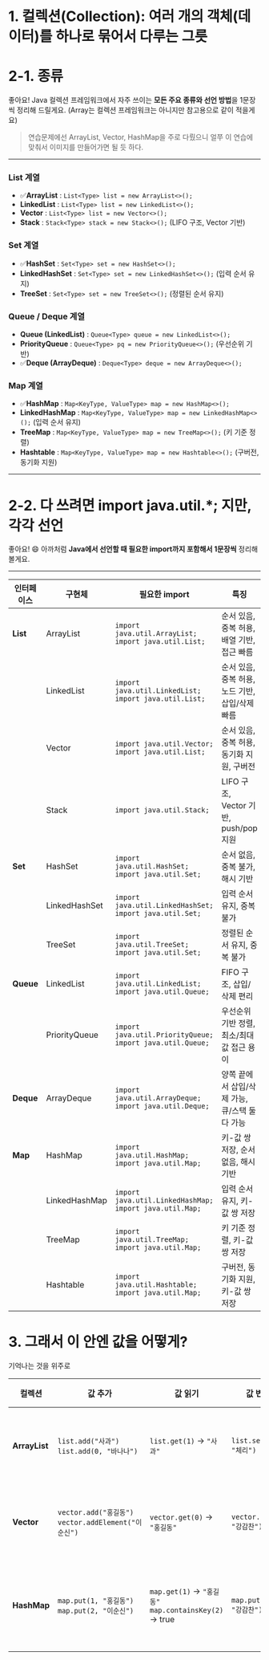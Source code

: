 # 1. 컬렉션(Collection): 여러 개의 객체(데이터)를 하나로 묶어서 다루는 그릇

# 2-1. 종류
좋아요! Java 컬렉션 프레임워크에서 자주 쓰이는 **모든 주요 종류와 선언 방법**을 1문장씩 정리해 드릴게요. (Array는 컬렉션 프레임워크는 아니지만 참고용으로 같이 적을게요)

>연습문제에선 ArrayList, Vector, HashMap을 주로 다뤘으니 얼쭈 이 연습에 맞춰서 이미지를 만들어가면 될 듯 하다.

---

### **List 계열**

* ✅**ArrayList** : `List<Type> list = new ArrayList<>();`
* **LinkedList** : `List<Type> list = new LinkedList<>();`
* **Vector** : `List<Type> list = new Vector<>();`
* **Stack** : `Stack<Type> stack = new Stack<>();` (LIFO 구조, Vector 기반)

### **Set 계열**

* ✅**HashSet** : `Set<Type> set = new HashSet<>();`
* **LinkedHashSet** : `Set<Type> set = new LinkedHashSet<>();` (입력 순서 유지)
* **TreeSet** : `Set<Type> set = new TreeSet<>();` (정렬된 순서 유지)

### **Queue / Deque 계열**

* **Queue (LinkedList)** : `Queue<Type> queue = new LinkedList<>();`
* **PriorityQueue** : `Queue<Type> pq = new PriorityQueue<>();` (우선순위 기반)
* ✅**Deque (ArrayDeque)** : `Deque<Type> deque = new ArrayDeque<>();`

### **Map 계열**

* ✅**HashMap** : `Map<KeyType, ValueType> map = new HashMap<>();`
* **LinkedHashMap** : `Map<KeyType, ValueType> map = new LinkedHashMap<>();` (입력 순서 유지)
* **TreeMap** : `Map<KeyType, ValueType> map = new TreeMap<>();` (키 기준 정렬)
* **Hashtable** : `Map<KeyType, ValueType> map = new Hashtable<>();` (구버전, 동기화 지원)

---

# 2-2. 다 쓰려면 import java.util.*; 지만, 각각 선언

좋아요! 😄 아까처럼 **Java에서 선언할 때 필요한 import까지 포함해서 1문장씩** 정리해 볼게요.

---

| 인터페이스     | 구현체           | 필요한 import                                                | 특징                              |
| --------- | ------------- | --------------------------------------------------------- | ------------------------------- |
| **List**  | ArrayList     | `import java.util.ArrayList; import java.util.List;`      | 순서 있음, 중복 허용, 배열 기반, 접근 빠름      |
|           | LinkedList    | `import java.util.LinkedList; import java.util.List;`     | 순서 있음, 중복 허용, 노드 기반, 삽입/삭제 빠름   |
|           | Vector        | `import java.util.Vector; import java.util.List;`         | 순서 있음, 중복 허용, 동기화 지원, 구버전       |
|           | Stack         | `import java.util.Stack;`                                 | LIFO 구조, Vector 기반, push/pop 지원 |
| **Set**   | HashSet       | `import java.util.HashSet; import java.util.Set;`         | 순서 없음, 중복 불가, 해시 기반             |
|           | LinkedHashSet | `import java.util.LinkedHashSet; import java.util.Set;`   | 입력 순서 유지, 중복 불가                 |
|           | TreeSet       | `import java.util.TreeSet; import java.util.Set;`         | 정렬된 순서 유지, 중복 불가                |
| **Queue** | LinkedList    | `import java.util.LinkedList; import java.util.Queue;`    | FIFO 구조, 삽입/삭제 편리               |
|           | PriorityQueue | `import java.util.PriorityQueue; import java.util.Queue;` | 우선순위 기반 정렬, 최소/최대 값 접근 용이       |
| **Deque** | ArrayDeque    | `import java.util.ArrayDeque; import java.util.Deque;`    | 양쪽 끝에서 삽입/삭제 가능, 큐/스택 둘 다 가능    |
| **Map**   | HashMap       | `import java.util.HashMap; import java.util.Map;`         | 키-값 쌍 저장, 순서 없음, 해시 기반          |
|           | LinkedHashMap | `import java.util.LinkedHashMap; import java.util.Map;`   | 입력 순서 유지, 키-값 쌍 저장              |
|           | TreeMap       | `import java.util.TreeMap; import java.util.Map;`         | 키 기준 정렬, 키-값 쌍 저장               |
|           | Hashtable     | `import java.util.Hashtable; import java.util.Map;`       | 구버전, 동기화 지원, 키-값 쌍 저장           |


# 3. 그래서 이 안엔 값을 어떻게?

기억나는 것을 위주로

| 컬렉션           | 값 추가                                                | 값 읽기                                                    | 값 변경                   | 값 삭제                                                                                        | 기타 주요 메소드 / 특징                                                                                                                | equals 사용 예시                                                               |
| ------------- | --------------------------------------------------- | ------------------------------------------------------- | ---------------------- | ------------------------------------------------------------------------------------------- | ----------------------------------------------------------------------------------------------------------------------------- | -------------------------------------------------------------------------- |
| **ArrayList** | `list.add("사과")` <br> `list.add(0, "바나나")`          | `list.get(1)` → `"사과"`                                  | `list.set(0, "체리")`    | `list.remove(1)` → `"사과"` <br> `list.remove("체리")`                                          | `list.size()` → 2 <br> `list.contains("사과")` → true <br> `list.isEmpty()` → false <br> `list.clear()` → 리스트 비움                | `list.get(0).equals("체리")` → true <br> `list.contains("사과")` → true        |
| **Vector**    | `vector.add("홍길동")` <br> `vector.addElement("이순신")` | `vector.get(0)` → `"홍길동"`                               | `vector.set(1, "강감찬")` | `vector.remove(0)` → `"홍길동"` <br> `vector.remove("강감찬")` <br> `vector.removeElement("이순신")` | `vector.size()` → 2 <br> `vector.contains("홍길동")` → false <br> `vector.isEmpty()` → false <br> `vector.clear()` → 리스트 비움      | `vector.get(0).equals("이순신")` → true <br> `vector.contains("홍길동")` → false |
| **HashMap**   | `map.put(1, "홍길동")` <br> `map.put(2, "이순신")`        | `map.get(1)` → `"홍길동"` <br> `map.containsKey(2)` → true | `map.put(2, "강감찬")`    | `map.remove(1)` → `"홍길동"` <br> `map.clear()` → 맵 비움                                         | `map.size()` → 2 <br> `map.keySet()` → [1, 2] <br> `map.values()` → ["홍길동", "이순신"] <br> `map.entrySet()` → [1="홍길동", 2="이순신"] | `map.get(2).equals("이순신")` → false <br> `map.containsValue("강감찬")` → true  |
